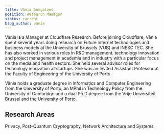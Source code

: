 ```yaml
---
title: Vânia Gonçalves
position: Research Manager
status: current
blog_author: vania
---
```


Vânia is a Manager at Cloudflare Research. Before joining Cloudflare, Vânia spent several years doing research on Future Internet technologies and business models at the University of Brussels (VUB) and INESC TEC. She has also worked in various roles in R&D management, technology innovation and project management in academia and in industry with a particular focus on the media and health sectors. She held several advisor roles for technology innovation at startups. She was an Invited Assistant Professor at the Faculty of Engineering of the University of Porto.

Vânia holds a graduate degree in Informatics and Computer Engineering from the University of Porto, an MPhil in Technology Policy from the University of Cambridge and a dual Ph.D degree from the Vrije Universiteit Brussel and the University of Porto.

## Research Areas

Privacy, Post-Quantum Cryptography, Network Architecture and Systems

